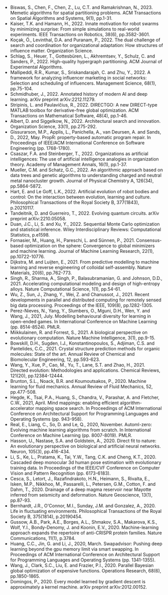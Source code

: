 * Biswas, S., Chen, F., Chen, Z., Lu, C.T. and Ramakrishnan, N., 2023. Memetic algorithms for spatial partitioning problems. ACM Transactions on Spatial Algorithms and Systems, 9(1), pp.1-31.
* Kaiser, T.K. and Hamann, H., 2022. Innate motivation for robot swarms by minimizing surprise: From simple simulations to real-world experiments. IEEE Transactions on Robotics, 38(6), pp.3582-3601.
* Koçak, Ö., Levinthal, D.A. and Puranam, P., 2022. The dual challenge of search and coordination for organizational adaptation: How structures of influence matter. Organization Science.
* Schlag, S., Heuer, T., Gottesbüren, L., Akhremtsev, Y., Schulz, C. and Sanders, P., 2022. High-quality hypergraph partitioning. ACM Journal of Experimental Algorithms.
* Mallipeddi, R.R., Kumar, S., Sriskandarajah, C. and Zhu, Y., 2022. A framework for analyzing influencer marketing in social networks: Selection and scheduling of influencers. Management Science, 68(1), pp.75-104.
* Schmidhuber, J., 2022. Annotated history of modern AI and deep learning. arXiv preprint arXiv:2212.11279.
* Stripinis, L. and Paulavičius, R., 2022. DIRECTGO: A new DIRECT-type MATLAB toolbox for derivative-free global optimization. ACM Transactions on Mathematical Software, 48(4), pp.1-46.
* Albert, D. and Siggelkow, N., 2022. Architectural search and innovation. Organization Science, 33(1), pp.275-292.
* Gissurarson, M.P., Applis, L., Panichella, A., van Deursen, A. and Sands, D., 2022, May. PropR: property-based automatic program repair. In Proceedings of IEEE/ACM International Conference on Software Engineering (pp. 1768-1780).
* Csaszar, F.A. and Steinberger, T., 2022. Organizations as artificial intelligences: The use of artificial intelligence analogies in organization theory. Academy of Management Annals, 16(1), pp.1-37.
* Mueller, C.M. and Schatz, G.C., 2022. An algorithmic approach based on data trees and genetic algorithms to understanding charged and neutral metal nanocluster growth. Journal of Physical Chemistry A, 126(34), pp.5864-5872.
* Hart, E. and Le Goff, L.K., 2022. Artificial evolution of robot bodies and control: On the interaction between evolution, learning and culture. Philosophical Transactions of the Royal Society B, 377(1843), p.20210117.
* Tandeitnik, D. and Guerreiro, T., 2022. Evolving quantum circuits. arXiv preprint arXiv:2210.05058.
* Duan, J.C., Li, S. and Xu, Y., 2022. Sequential Monte Carlo optimization and statistical inference. Wiley Interdisciplinary Reviews: Computational Statistics, p.e1598.
* Fornasier, M., Huang, H., Pareschi, L. and Sünnen, P., 2021. Consensus-based optimization on the sphere: Convergence to global minimizers and machine learning. Journal of Machine Learning Research, 22(1), pp.10722-10776.
* Dijkstra, M. and Luijten, E., 2021. From predictive modelling to machine learning and reverse engineering of colloidal self-assembly. Nature Materials, 20(6), pp.762-773.
* Singh, R., Sharma, A., Singh, P., Balasubramanian, G. and Johnson, D.D., 2021. Accelerating computational modeling and design of high-entropy alloys. Nature Computational Science, 1(1), pp.54-61.
* Wu, Z., Sun, J., Zhang, Y., Wei, Z. and Chanussot, J., 2021. Recent developments in parallel and distributed computing for remotely sensed big data processing. Proceedings of the IEEE, 109(8), pp.1282-1305.
* Perez-Nieves, N., Yang, Y., Slumbers, O., Mguni, D.H., Wen, Y. and Wang, J., 2021, July. Modelling behavioural diversity for learning in open-ended games. In International Conference on Machine Learning (pp. 8514-8524). PMLR.
* Miikkulainen, R. and Forrest, S., 2021. A biological perspective on evolutionary computation. Nature Machine Intelligence, 3(1), pp.9-15.
* Bowskill, D.H., Sugden, I.J., Konstantinopoulos, S., Adjiman, C.S. and Pantelides, C.C., 2021. Crystal structure prediction methods for organic molecules: State of the art. Annual Review of Chemical and Biomolecular Engineering, 12, pp.593-623.
* Wang, Y., Xue, P., Cao, M., Yu, T., Lane, S.T. and Zhao, H., 2021. Directed evolution: Methodologies and applications. Chemical Reviews, 121(20), pp.12384-12444.
* Brunton, S.L., Noack, B.R. and Koumoutsakos, P., 2020. Machine learning for fluid mechanics. Annual Review of Fluid Mechanics, 52, pp.477-508.
* Hegde, K., Tsai, P.A., Huang, S., Chandra, V., Parashar, A. and Fletcher, C.W., 2021, April. Mind mappings: enabling efficient algorithm-accelerator mapping space search. In Proceedings of ACM International Conference on Architectural Support for Programming Languages and Operating Systems (pp. 943-958).
* Real, E., Liang, C., So, D. and Le, Q., 2020, November. Automl-zero: Evolving machine learning algorithms from scratch. In International Conference on Machine Learning (pp. 8007-8019). PMLR.
* Hasson, U., Nastase, S.A. and Goldstein, A., 2020. Direct fit to nature: An evolutionary perspective on biological and artificial neural networks. Neuron, 105(3), pp.416-434.
* Li, S., Ke, L., Pratama, K., Tai, Y.W., Tang, C.K. and Cheng, K.T., 2020. Cascaded deep monocular 3d human pose estimation with evolutionary training data. In Proceedings of the IEEE/CVF Conference on Computer Vision and Pattern Recognition (pp. 6173-6183).
* Cesca, S., Letort, J., Razafindrakoto, H.N., Heimann, S., Rivalta, E., Isken, M.P., Nikkhoo, M., Passarelli, L., Petersen, G.M., Cotton, F. and Dahm, T., 2020. Drainage of a deep magma reservoir near Mayotte inferred from seismicity and deformation. Nature Geoscience, 13(1), pp.87-93.
* Bernhardt, J.R., O'Connor, M.I., Sunday, J.M. and Gonzalez, A., 2020. Life in fluctuating environments. Philosophical Transactions of the Royal Society B, 375(1814), p.20190454.
* Gussow, A.B., Park, A.E., Borges, A.L., Shmakov, S.A., Makarova, K.S., Wolf, Y.I., Bondy-Denomy, J. and Koonin, E.V., 2020. Machine-learning approach expands the repertoire of anti-CRISPR protein families. Nature Communications, 11(1), p.3784.
* Huang, C.C., Jin, G. and Li, J., 2020, March. Swapadvisor: Pushing deep learning beyond the gpu memory limit via smart swapping. In Proceedings of ACM International Conference on Architectural Support for Programming Languages and Operating Systems (pp. 1341-1355).
* Wang, J., Clark, S.C., Liu, E. and Frazier, P.I., 2020. Parallel Bayesian global optimization of expensive functions. Operations Research, 68(6), pp.1850-1865.
* Domingos, P., 2020. Every model learned by gradient descent is approximately a kernel machine. arXiv preprint arXiv:2012.00152.
